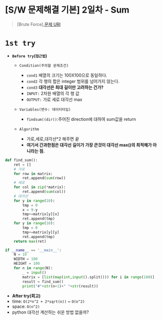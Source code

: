 # [S/W 문제해결 기본] 2일차 - Sum

> [Brute Force],[문제 URI](https://swexpertacademy.com/main/talk/solvingClub/problemView.do?solveclubId=AV6kld8aisgDFASb&contestProbId=AV13_BWKACUCFAYh&probBoxId=AV6kld8aiskDFASb&type=PROBLEM&problemBoxTitle=%EC%82%BC%EC%84%B1%EC%8B%9C%ED%97%98%EB%8C%80%EB%B9%84+%EA%B8%B0%EB%B3%B8%EB%AC%B8%EC%A0%9C%EB%AA%A8%EC%9D%8C%28%EB%82%9C%EC%9D%B4%EB%8F%84+1~3%29&problemBoxCnt=15)
# `1st try`
- **`Before try`(`접근법`)**
  - `Condition(주의할 문제조건)`
    - `cond1`   배열의 크기는 100X100으로 동일하다.
    - `cond2`   각 행의 합은 integer 범위를 넘어가지 않는다.
    - `cond3`   **대각선은 최대 길이만 고려하는 건가?**
    - `INPUT:` 2차원 배열의 각 행 값
    - `OUTPUT:` 가로 세로 대각선 max
  - `Variables(변수: 데이터타입)`
    - `findsum((dir))`:주어진 direction에 대하여 sum값을 return
    
  - `Algorithm`
    - 가로,세로,대각선*2 해주면 끝
    - **여기서 간과한점은 대각선 길이가 가장 큰것이 대각선 max()의 최적해가 아니라는 점.**

```python
def find_sum():
    ret = []
    # 가로
    for row in matrix:
        ret.append(sum(row))
    # 세로
    for col in zip(*matrix):
        ret.append(sum(col))
    # 대각선
    for y in range(10):
        tmp = 0
        x = 9-y
        tmp+=matrix[y][x]
        ret.append(tmp)
    for y in range(10):
        tmp = 0
        tmp+=matrix[y][y]
        ret.append(tmp)
    return max(ret)

if __name__ == '__main__':
    N = 10
    WIDTH = 100
    HEIGHT = 100
    for n in range(N):
        _ = input()
        matrix = [list(map(int,input().split())) for i in range(100)]
        result = find_sum()
        print("#"+str(n+1)+" "+str(result))
```

- **After try(회고)**
- time: `O(2*n^2 + 2*sqrt(n))` ~ `O(n^2)`
- space: `O(n^2)`
- python 대각선 계산하는 쉬운 방법 없을까?